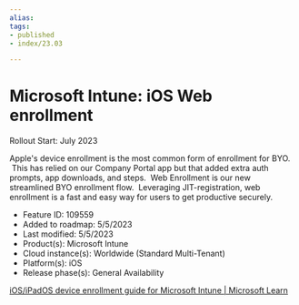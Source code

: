 ```yaml
---
alias:
tags:
- published
- index/23.03

---
```


# Microsoft Intune: iOS Web enrollment

Rollout Start: July 2023

Apple's device enrollment is the most common form of enrollment for BYO.  This has relied on our Company Portal app but that added extra auth prompts, app downloads, and steps.  Web Enrollment is our new streamlined BYO enrollment flow.  Leveraging JIT-registration, web enrollment is a fast and easy way for users to get productive securely.

-   Feature ID: 109559
-   Added to roadmap: 5/5/2023
-   Last modified: 5/5/2023
-   Product(s): Microsoft Intune
-   Cloud instance(s): Worldwide (Standard Multi-Tenant)
-   Platform(s): iOS
-   Release phase(s): General Availability

[iOS/iPadOS device enrollment guide for Microsoft Intune | Microsoft Learn](https://learn.microsoft.com/en-us/mem/intune/fundamentals/deployment-guide-enrollment-ios-ipados)

